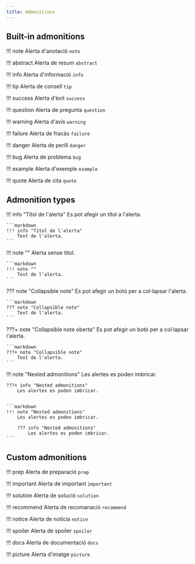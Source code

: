 ```yaml
---
title: Admonitions
---
```

## Built-in admonitions
!!! note
    Alerta d'anotació `note`

!!! abstract
    Alerta de resum `abstract`

!!! info
    Alerta d'informació `info`

!!! tip
    Alerta de consell `tip`

!!! success
    Alerta d'èxit `success`

!!! question
    Alerta de pregunta `question`

!!! warning
    Alerta d'avís `warning`

!!! failure
    Alerta de fracàs `failure`

!!! danger
    Alerta de perill `danger`

!!! bug
    Alerta de problema `bug`

!!! example
    Alerta d'exemple `example`

!!! quote
    Alerta de cita `quote`

## Admonition types
!!! info "Títol de l'alerta"
    Es pot afegir un títol a l'alerta.

    ```markdown
    !!! info "Títol de l'alerta"
        Text de l'alerta.
    ```

!!! note ""
    Alerta sense títol.

    ```markdown
    !!! note ""
        Text de l'alerta.
    ```

??? note "Collapsible note"
    Es pot afegir un botó per a col·lapsar l'alerta.

    ```markdown
    ??? note "Collapsible note"
        Text de l'alerta.
    ```

???+ note "Collapsible note oberta"
    Es pot afegir un botó per a col·lapsar l'alerta.

    ```markdown
    ???+ note "Collapsible note"
        Text de l'alerta.
    ```

!!! note "Nested admonitions"
    Les alertes es poden imbricar.

    ???+ info "Nested admonitions"
        Les alertes es poden imbricar.


    ```markdown
    !!! note "Nested admonitions"
        Les alertes es poden imbricar.

        ??? info "Nested admonitions"
            Les alertes es poden imbricar.
    ```


## Custom admonitions
!!! prep
    Alerta de preparació `prep`

!!! important
    Alerta de important `important`

!!! solution
    Alerta de solució `solution`

!!! recommend
    Alerta de recomanació `recommend`

!!! notice
    Alerta de notícia `notice`

!!! spoiler
    Alerta de spoiler `spoiler`

!!! docs
    Alerta de documentació `docs`

!!! picture
    Alerta d'imatge `picture`


